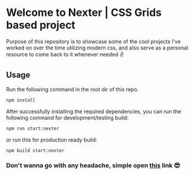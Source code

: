 # Welcome to Nexter | CSS Grids based project
Purpose of this repository is to showcase some of the cool projects I've worked on over the time utilizing modern css, and also serve as a personal resource to come back to it whenever needed ✌

## Usage
Run the following command in the root dir of this repo.
```bash
npm install
```

After successfully installing the required dependencies, you can
run the following command for development/testing build:

```bash
npm run start:nexter
```
or run this for production ready build:
```bash
npm build start:nexter
```

### Don't wanna go with any headache, simple open [this](https://css-showcase-nexter.netlify.app/) link 😎